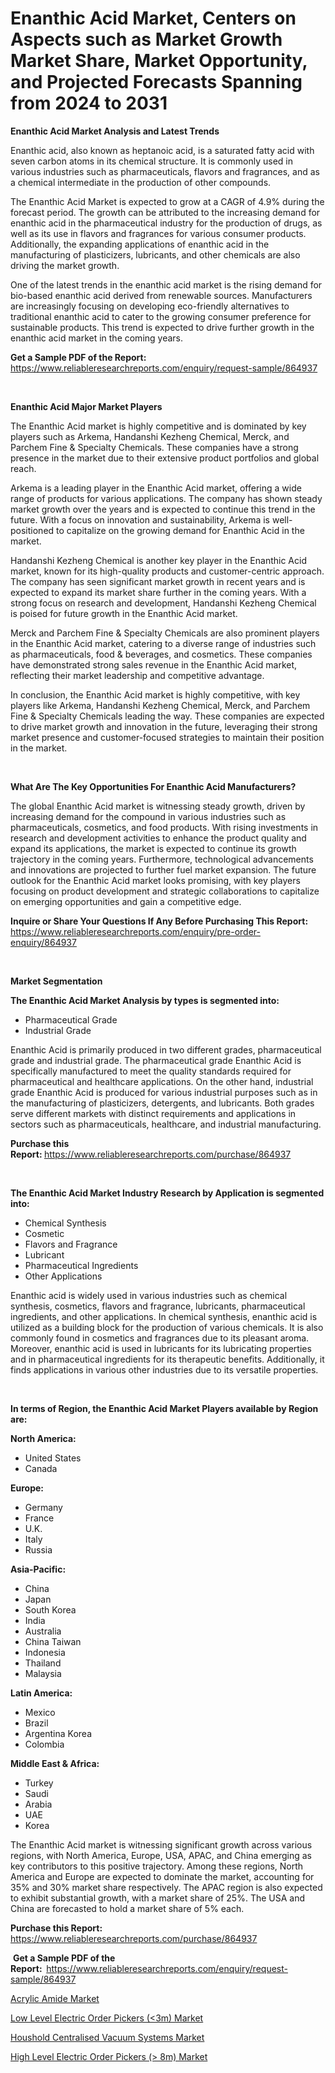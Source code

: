 <p><h1>Enanthic Acid Market, Centers on Aspects such as Market Growth Market Share, Market Opportunity, and Projected Forecasts Spanning from 2024 to 2031</h1></p><p><strong>Enanthic Acid Market Analysis and Latest Trends</strong></p>
<p><p>Enanthic acid, also known as heptanoic acid, is a saturated fatty acid with seven carbon atoms in its chemical structure. It is commonly used in various industries such as pharmaceuticals, flavors and fragrances, and as a chemical intermediate in the production of other compounds.</p><p>The Enanthic Acid Market is expected to grow at a CAGR of 4.9% during the forecast period. The growth can be attributed to the increasing demand for enanthic acid in the pharmaceutical industry for the production of drugs, as well as its use in flavors and fragrances for various consumer products. Additionally, the expanding applications of enanthic acid in the manufacturing of plasticizers, lubricants, and other chemicals are also driving the market growth.</p><p>One of the latest trends in the enanthic acid market is the rising demand for bio-based enanthic acid derived from renewable sources. Manufacturers are increasingly focusing on developing eco-friendly alternatives to traditional enanthic acid to cater to the growing consumer preference for sustainable products. This trend is expected to drive further growth in the enanthic acid market in the coming years.</p></p>
<p><strong>Get a Sample PDF of the Report:&nbsp;</strong> <a href="https://www.reliableresearchreports.com/enquiry/request-sample/864937">https://www.reliableresearchreports.com/enquiry/request-sample/864937</a></p>
<p>&nbsp;</p>
<p><strong>Enanthic Acid Major Market Players</strong></p>
<p><p>The Enanthic Acid market is highly competitive and is dominated by key players such as Arkema, Handanshi Kezheng Chemical, Merck, and Parchem Fine & Specialty Chemicals. These companies have a strong presence in the market due to their extensive product portfolios and global reach.</p><p>Arkema is a leading player in the Enanthic Acid market, offering a wide range of products for various applications. The company has shown steady market growth over the years and is expected to continue this trend in the future. With a focus on innovation and sustainability, Arkema is well-positioned to capitalize on the growing demand for Enanthic Acid in the market.</p><p>Handanshi Kezheng Chemical is another key player in the Enanthic Acid market, known for its high-quality products and customer-centric approach. The company has seen significant market growth in recent years and is expected to expand its market share further in the coming years. With a strong focus on research and development, Handanshi Kezheng Chemical is poised for future growth in the Enanthic Acid market.</p><p>Merck and Parchem Fine & Specialty Chemicals are also prominent players in the Enanthic Acid market, catering to a diverse range of industries such as pharmaceuticals, food & beverages, and cosmetics. These companies have demonstrated strong sales revenue in the Enanthic Acid market, reflecting their market leadership and competitive advantage.</p><p>In conclusion, the Enanthic Acid market is highly competitive, with key players like Arkema, Handanshi Kezheng Chemical, Merck, and Parchem Fine & Specialty Chemicals leading the way. These companies are expected to drive market growth and innovation in the future, leveraging their strong market presence and customer-focused strategies to maintain their position in the market.</p></p>
<p>&nbsp;</p>
<p><strong>What Are The Key Opportunities For Enanthic Acid Manufacturers?</strong></p>
<p><p>The global Enanthic Acid market is witnessing steady growth, driven by increasing demand for the compound in various industries such as pharmaceuticals, cosmetics, and food products. With rising investments in research and development activities to enhance the product quality and expand its applications, the market is expected to continue its growth trajectory in the coming years. Furthermore, technological advancements and innovations are projected to further fuel market expansion. The future outlook for the Enanthic Acid market looks promising, with key players focusing on product development and strategic collaborations to capitalize on emerging opportunities and gain a competitive edge.</p></p>
<p><strong>Inquire or Share Your Questions If Any Before Purchasing This Report:</strong> <a href="https://www.reliableresearchreports.com/enquiry/pre-order-enquiry/864937">https://www.reliableresearchreports.com/enquiry/pre-order-enquiry/864937</a></p>
<p>&nbsp;</p>
<p><strong>Market Segmentation</strong></p>
<p><strong>The Enanthic Acid Market Analysis by types is segmented into:</strong></p>
<p><ul><li>Pharmaceutical Grade</li><li>Industrial Grade</li></ul></p>
<p><p>Enanthic Acid is primarily produced in two different grades, pharmaceutical grade and industrial grade. The pharmaceutical grade Enanthic Acid is specifically manufactured to meet the quality standards required for pharmaceutical and healthcare applications. On the other hand, industrial grade Enanthic Acid is produced for various industrial purposes such as in the manufacturing of plasticizers, detergents, and lubricants. Both grades serve different markets with distinct requirements and applications in sectors such as pharmaceuticals, healthcare, and industrial manufacturing.</p></p>
<p><strong>Purchase this Report:&nbsp;</strong><a href="https://www.reliableresearchreports.com/purchase/864937">https://www.reliableresearchreports.com/purchase/864937</a></p>
<p>&nbsp;</p>
<p><strong>The Enanthic Acid Market Industry Research by Application is segmented into:</strong></p>
<p><ul><li>Chemical Synthesis</li><li>Cosmetic</li><li>Flavors and Fragrance</li><li>Lubricant</li><li>Pharmaceutical Ingredients</li><li>Other Applications</li></ul></p>
<p><p>Enanthic acid is widely used in various industries such as chemical synthesis, cosmetics, flavors and fragrance, lubricants, pharmaceutical ingredients, and other applications. In chemical synthesis, enanthic acid is utilized as a building block for the production of various chemicals. It is also commonly found in cosmetics and fragrances due to its pleasant aroma. Moreover, enanthic acid is used in lubricants for its lubricating properties and in pharmaceutical ingredients for its therapeutic benefits. Additionally, it finds applications in various other industries due to its versatile properties.</p></p>
<p>&nbsp;</p>
<p><strong>In terms of Region, the Enanthic Acid Market Players available by Region are:</strong></p>
<p>
    <p> <strong> North America: </strong>
        <ul>
            <li>United States</li>
            <li>Canada</li>
        </ul>
        </p> 
    <p> <strong> Europe: </strong>
        <ul>
            <li>Germany</li>
            <li>France</li>
            <li>U.K.</li>
            <li>Italy</li>
            <li>Russia</li>
        </ul>
        </p> 
    <p> <strong> Asia-Pacific: </strong>
        <ul>
            <li>China</li>
            <li>Japan</li>
            <li>South Korea</li>
            <li>India</li>
            <li>Australia</li>
            <li>China Taiwan</li>
            <li>Indonesia</li>
            <li>Thailand</li>
            <li>Malaysia</li>
        </ul>
        </p> 
    <p> <strong> Latin America: </strong>
        <ul>
            <li>Mexico</li>
            <li>Brazil</li>
            <li>Argentina Korea</li>
            <li>Colombia</li>
        </ul>
        </p> 
    <p> <strong> Middle East & Africa: </strong>
        <ul>
            <li>Turkey</li>
            <li>Saudi</li>
            <li>Arabia</li>
            <li>UAE</li>
            <li>Korea</li>
        </ul>
    </p>
    </p>
<p><p>The Enanthic Acid market is witnessing significant growth across various regions, with North America, Europe, USA, APAC, and China emerging as key contributors to this positive trajectory. Among these regions, North America and Europe are expected to dominate the market, accounting for 35% and 30% market share respectively. The APAC region is also expected to exhibit substantial growth, with a market share of 25%. The USA and China are forecasted to hold a market share of 5% each.</p></p>
<p><strong>Purchase this Report: </strong><a href="https://www.reliableresearchreports.com/purchase/864937">https://www.reliableresearchreports.com/purchase/864937</a></p>
<p>&nbsp;<strong>Get a Sample PDF of the Report:&nbsp;&nbsp;</strong><a href="https://www.reliableresearchreports.com/enquiry/request-sample/864937">https://www.reliableresearchreports.com/enquiry/request-sample/864937</a></p>
<p><strong></strong></p>
<p><p><a href="https://github.com/redneck06/Market-Research-Report-List-2/blob/main/acrylic-amide-market.md">Acrylic Amide Market</a></p><p><a href="https://view.publitas.com/reportprime-1/low-level-electric-order-pickers-3m-market-insights-market-players-and-forecast-till-2031/">Low Level Electric Order Pickers (<3m) Market</a></p><p><a href="https://military-diascia-e68.notion.site/Houshold-Centralised-Vacuum-Systems-Market-Research-Report-The-Key-To-Successful-Business-Strategy--ba5754678ba14100959ccee7ec66174c">Houshold Centralised Vacuum Systems Market</a></p><p><a href="https://view.publitas.com/reportprime-1/high-level-electric-order-pickers-8m-market-research-report-unlocks-analysis-on-the-market-financial-status-market-size-and-market-revenue-upto-2031/">High Level Electric Order Pickers (> 8m) Market</a></p></p>